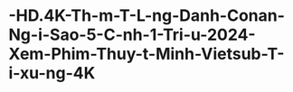 # -HD.4K-Th-m-T-L-ng-Danh-Conan-Ng-i-Sao-5-C-nh-1-Tri-u-2024-Xem-Phim-Thuy-t-Minh-Vietsub-T-i-xu-ng-4K